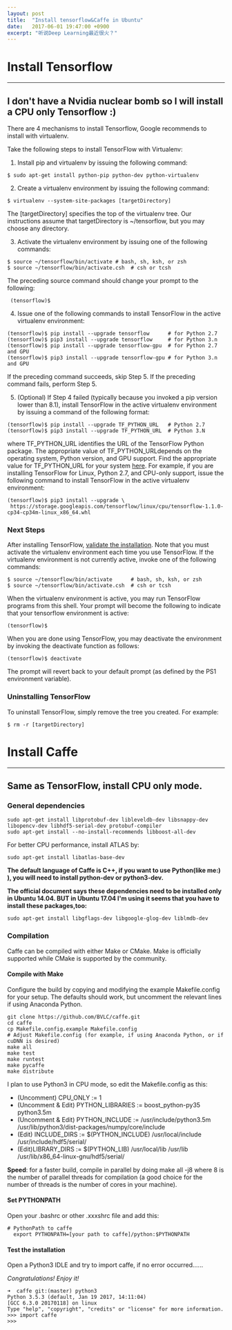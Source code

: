 ```yaml
---
layout: post
title:  "Install tensorflow&Caffe in Ubuntu"
date:   2017-06-01 19:47:00 +0900
excerpt: "听说Deep Learning最近很火？"
---
```

# Install Tensorflow
---
## I don't have a Nvidia nuclear bomb so I will install a CPU only Tensorflow :)
There are 4 mechanisms to install Tensorflow, Google recommends to install with virtualenv.

Take the following steps to install TensorFlow with Virtualenv:

1. Install pip and virtualenv by issuing the following command:
```
$ sudo apt-get install python-pip python-dev python-virtualenv
```
2. Create a virtualenv environment by issuing the following command:
```
$ virtualenv --system-site-packages [targetDirectory]
```
The [targetDirectory] specifies the top of the virtualenv tree. Our instructions assume that targetDirectory is ~/tensorflow, but you may choose any directory.

3. Activate the virtualenv environment by issuing one of the following commands:
```
$ source ~/tensorflow/bin/activate # bash, sh, ksh, or zsh
$ source ~/tensorflow/bin/activate.csh  # csh or tcsh
```
The preceding source command should change your prompt to the following:
```
 (tensorflow)$
```
4. Issue one of the following commands to install TensorFlow in the active virtualenv environment:
```
(tensorflow)$ pip install --upgrade tensorflow      # for Python 2.7
(tensorflow)$ pip3 install --upgrade tensorflow     # for Python 3.n
(tensorflow)$ pip install --upgrade tensorflow-gpu  # for Python 2.7 and GPU
(tensorflow)$ pip3 install --upgrade tensorflow-gpu # for Python 3.n and GPU
```
If the preceding command succeeds, skip Step 5. If the preceding command fails, perform Step 5.

5. (Optional) If Step 4 failed (typically because you invoked a pip version lower than 8.1), install TensorFlow in the active virtualenv environment by issuing a command of the following format:
```
(tensorflow)$ pip install --upgrade TF_PYTHON_URL   # Python 2.7
(tensorflow)$ pip3 install --upgrade TF_PYTHON_URL  # Python 3.N
```
where TF_PYTHON_URL identifies the URL of the TensorFlow Python package. The appropriate value of TF_PYTHON_URLdepends on the operating system, Python version, and GPU support. Find the appropriate value for TF_PYTHON_URL for your system [here](https://www.tensorflow.org/install/install_linux#the_url_of_the_tensorflow_python_package). For example, if you are installing TensorFlow for Linux, Python 2.7, and CPU-only support, issue the following command to install TensorFlow in the active virtualenv environment:
```
(tensorflow)$ pip3 install --upgrade \
 https://storage.googleapis.com/tensorflow/linux/cpu/tensorflow-1.1.0-cp34-cp34m-linux_x86_64.whl
```
 ### Next Steps
After installing TensorFlow, [validate the installation](https://www.tensorflow.org/install/install_linux#ValidateYourInstallation).
Note that you must activate the virtualenv environment each time you use TensorFlow. If the virtualenv environment is not currently active, invoke one of the following commands:
```
$ source ~/tensorflow/bin/activate      # bash, sh, ksh, or zsh
$ source ~/tensorflow/bin/activate.csh  # csh or tcsh
```
When the virtualenv environment is active, you may run TensorFlow programs from this shell. Your prompt will become the following to indicate that your tensorflow environment is active:
```
(tensorflow)$
```
When you are done using TensorFlow, you may deactivate the environment by invoking the deactivate function as follows:
```
(tensorflow)$ deactivate
```
The prompt will revert back to your default prompt (as defined by the PS1 environment variable).
### Uninstalling TensorFlow
To uninstall TensorFlow, simply remove the tree you created. For example:
```
$ rm -r [targetDirectory]
```
# Install Caffe
---
## Same as TensorFlow, install CPU only mode.
### General dependencies
```
sudo apt-get install libprotobuf-dev libleveldb-dev libsnappy-dev libopencv-dev libhdf5-serial-dev protobuf-compiler
sudo apt-get install --no-install-recommends libboost-all-dev
```
For better CPU performance, install ATLAS by:
```
sudo apt-get install libatlas-base-dev
```
**The default language of Caffe is C++, if you want to use Python(like me:) ), you will need to install python-dev or python3-dev.**

**The official document says these dependencies need to be installed only in Ubuntu 14.04. BUT in Ubuntu 17.04 I'm using it seems that you have to install these packages,too:**
```
sudo apt-get install libgflags-dev libgoogle-glog-dev liblmdb-dev
```
### Compilation
Caffe can be compiled with either Make or CMake. Make is officially supported while CMake is supported by the community.

#### Compile with Make
Configure the build by copying and modifying the example Makefile.config for your setup. The defaults should work, but uncomment the relevant lines if using Anaconda Python.
```
git clone https://github.com/BVLC/caffe.git
cd caffe
cp Makefile.config.example Makefile.config
# Adjust Makefile.config (for example, if using Anaconda Python, or if cuDNN is desired)
make all
make test
make runtest
make pycaffe
make distribute
```
I plan to use Python3 in CPU mode, so edit the Makefile.config as this:
+ (Uncomment) CPU_ONLY := 1
+ (Uncomment & Edit) PYTHON_LIBRARIES := boost_python-py35 python3.5m
+ (Uncomment & Edit) PYTHON_INCLUDE := /usr/include/python3.5m /usr/lib/python3/dist-packages/numpy/core/include
+ (Edit) INCLUDE_DIRS := $(PYTHON_INCLUDE) /usr/local/include /usr/include/hdf5/serial/
+ (Edit)LIBRARY_DIRS := $(PYTHON_LIB) /usr/local/lib /usr/lib /usr/lib/x86_64-linux-gnu/hdf5/serial/

**Speed**: for a faster build, compile in parallel by doing make all -j8 where 8 is the number of parallel threads for compilation (a good choice for the number of threads is the number of cores in your machine).

#### Set PYTHONPATH
Open your .bashrc or other .xxxshrc file and add this:
```
# PythonPath to caffe
  export PYTHONPATH=[your path to caffe]/python:$PYTHONPATH
```
#### Test the installation
Open a Python3 IDLE and try to import caffe, if no error occurred......

*Congratulations! Enjoy it!*
```
➜  caffe git:(master) python3
Python 3.5.3 (default, Jan 19 2017, 14:11:04)
[GCC 6.3.0 20170118] on linux
Type "help", "copyright", "credits" or "license" for more information.
>>> import caffe
>>>
```
